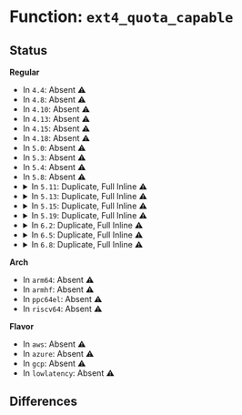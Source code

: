 # Function: <code>ext4_quota_capable</code>

## Status
<b>Regular</b>
<ul>
<li>
In <code>4.4</code>: Absent ⚠️
</li>
<li>
In <code>4.8</code>: Absent ⚠️
</li>
<li>
In <code>4.10</code>: Absent ⚠️
</li>
<li>
In <code>4.13</code>: Absent ⚠️
</li>
<li>
In <code>4.15</code>: Absent ⚠️
</li>
<li>
In <code>4.18</code>: Absent ⚠️
</li>
<li>
In <code>5.0</code>: Absent ⚠️
</li>
<li>
In <code>5.3</code>: Absent ⚠️
</li>
<li>
In <code>5.4</code>: Absent ⚠️
</li>
<li>
In <code>5.8</code>: Absent ⚠️
</li>
<li>
<details>
<summary>In <code>5.11</code>: Duplicate, Full Inline ⚠️</summary>

**Collision:** Static Duplication

**Inline:** Full

**Transformation:** False

**Instances:**

```
In fs/ext4/extents.c (ffffffff813f195b)
Location: fs/ext4/ext4.h:3393
Inline: True
Inline callers:
  - fs/ext4/extents.c:ext4_ext_rm_leaf
  - fs/ext4/extents.c:ext4_ext_calc_credits_for_single_extent
```
```
In fs/ext4/file.c (ffffffff813fc18c)
Location: fs/ext4/ext4.h:3393
Inline: True
Inline callers:
  - fs/ext4/file.c:ext4_dax_huge_fault
```
```
In fs/ext4/indirect.c (ffffffff8140203e)
Location: fs/ext4/ext4.h:3393
Inline: True
Inline callers:
  - fs/ext4/indirect.c:ext4_ind_truncate_ensure_credits
  - fs/ext4/indirect.c:ext4_ind_truncate_ensure_credits
```
```
In fs/ext4/inode.c (ffffffff8140e119)
Location: fs/ext4/ext4.h:3393
Inline: True
Inline callers:
  - fs/ext4/inode.c:ext4_expand_extra_isize
  - fs/ext4/inode.c:ext4_meta_trans_blocks
  - fs/ext4/inode.c:ext4_setattr
  - fs/ext4/inode.c:ext4_truncate
  - fs/ext4/inode.c:ext4_punch_hole
  - fs/ext4/inode.c:ext4_evict_inode
  - fs/ext4/inode.c:ext4_evict_inode
```
```
In fs/ext4/ioctl.c (ffffffff814133b3)
Location: fs/ext4/ext4.h:3393
Inline: True
```
```
In fs/ext4/migrate.c (ffffffff8142084e)
Location: fs/ext4/ext4.h:3393
Inline: True
Inline callers:
  - fs/ext4/migrate.c:ext4_ext_migrate
```
```
In fs/ext4/namei.c (ffffffff81425d95)
Location: fs/ext4/ext4.h:3393
Inline: True
Inline callers:
  - fs/ext4/namei.c:ext4_cross_rename
  - fs/ext4/namei.c:ext4_rename
  - fs/ext4/namei.c:ext4_whiteout_for_rename
  - fs/ext4/namei.c:__ext4_link
  - fs/ext4/namei.c:ext4_symlink
  - fs/ext4/namei.c:ext4_symlink
  - fs/ext4/namei.c:ext4_symlink
  - fs/ext4/namei.c:ext4_unlink
  - fs/ext4/namei.c:ext4_mkdir
  - fs/ext4/namei.c:ext4_tmpfile
  - fs/ext4/namei.c:ext4_mknod
  - fs/ext4/namei.c:ext4_create
```
```
In fs/ext4/super.c (ffffffff8143e7fe)
Location: fs/ext4/ext4.h:3393
Inline: True
Inline callers:
  - fs/ext4/super.c:ext4_release_dquot
  - fs/ext4/super.c:ext4_acquire_dquot
  - fs/ext4/super.c:ext4_write_dquot
```
```
In fs/ext4/xattr.c (ffffffff814524d5)
Location: fs/ext4/ext4.h:3393
Inline: True
Inline callers:
  - fs/ext4/xattr.c:__ext4_xattr_set_credits
```
</details>
</li>
<li>
<details>
<summary>In <code>5.13</code>: Duplicate, Full Inline ⚠️</summary>

**Collision:** Static Duplication

**Inline:** Full

**Transformation:** False

**Instances:**

```
In fs/ext4/extents.c (ffffffff813f7ddb)
Location: fs/ext4/ext4.h:3458
Inline: True
Inline callers:
  - fs/ext4/extents.c:ext4_ext_rm_leaf
  - fs/ext4/extents.c:ext4_ext_calc_credits_for_single_extent
```
```
In fs/ext4/file.c (ffffffff814025ce)
Location: fs/ext4/ext4.h:3458
Inline: True
Inline callers:
  - fs/ext4/file.c:ext4_dax_huge_fault
```
```
In fs/ext4/indirect.c (ffffffff8140843c)
Location: fs/ext4/ext4.h:3458
Inline: True
Inline callers:
  - fs/ext4/indirect.c:ext4_ind_truncate_ensure_credits
  - fs/ext4/indirect.c:ext4_ind_truncate_ensure_credits
```
```
In fs/ext4/inode.c (ffffffff81414500)
Location: fs/ext4/ext4.h:3458
Inline: True
Inline callers:
  - fs/ext4/inode.c:__ext4_mark_inode_dirty
  - fs/ext4/inode.c:ext4_expand_extra_isize
  - fs/ext4/inode.c:ext4_meta_trans_blocks
  - fs/ext4/inode.c:ext4_setattr
  - fs/ext4/inode.c:ext4_truncate
  - fs/ext4/inode.c:ext4_punch_hole
  - fs/ext4/inode.c:ext4_evict_inode
  - fs/ext4/inode.c:ext4_evict_inode
```
```
In fs/ext4/ioctl.c (ffffffff81419623)
Location: fs/ext4/ext4.h:3458
Inline: True
Inline callers:
  - fs/ext4/ioctl.c:ext4_ioctl_setproject
```
```
In fs/ext4/migrate.c (ffffffff81426ffe)
Location: fs/ext4/ext4.h:3458
Inline: True
Inline callers:
  - fs/ext4/migrate.c:ext4_ext_migrate
```
```
In fs/ext4/namei.c (ffffffff8142c994)
Location: fs/ext4/ext4.h:3458
Inline: True
Inline callers:
  - fs/ext4/namei.c:ext4_cross_rename
  - fs/ext4/namei.c:ext4_rename
  - fs/ext4/namei.c:__ext4_link
  - fs/ext4/namei.c:ext4_symlink
  - fs/ext4/namei.c:ext4_symlink
  - fs/ext4/namei.c:ext4_symlink
  - fs/ext4/namei.c:ext4_unlink
  - fs/ext4/namei.c:ext4_mkdir
  - fs/ext4/namei.c:ext4_tmpfile
  - fs/ext4/namei.c:ext4_mknod
  - fs/ext4/namei.c:ext4_create
```
```
In fs/ext4/super.c (ffffffff8144492e)
Location: fs/ext4/ext4.h:3458
Inline: True
Inline callers:
  - fs/ext4/super.c:ext4_release_dquot
  - fs/ext4/super.c:ext4_acquire_dquot
  - fs/ext4/super.c:ext4_write_dquot
```
```
In fs/ext4/xattr.c (ffffffff81457e65)
Location: fs/ext4/ext4.h:3458
Inline: True
Inline callers:
  - fs/ext4/xattr.c:__ext4_xattr_set_credits
```
</details>
</li>
<li>
<details>
<summary>In <code>5.15</code>: Duplicate, Full Inline ⚠️</summary>

**Collision:** Static Duplication

**Inline:** Full

**Transformation:** False

**Instances:**

```
In fs/ext4/extents.c (ffffffff8144a2b9)
Location: fs/ext4/ext4.h:3528
Inline: True
Inline callers:
  - fs/ext4/extents.c:ext4_ext_rm_leaf
  - fs/ext4/extents.c:ext4_ext_calc_credits_for_single_extent
```
```
In fs/ext4/file.c (ffffffff81454c94)
Location: fs/ext4/ext4.h:3528
Inline: True
Inline callers:
  - fs/ext4/file.c:ext4_dax_huge_fault
```
```
In fs/ext4/indirect.c (ffffffff8145ae78)
Location: fs/ext4/ext4.h:3528
Inline: True
Inline callers:
  - fs/ext4/indirect.c:ext4_ind_truncate_ensure_credits
  - fs/ext4/indirect.c:ext4_ind_truncate_ensure_credits
```
```
In fs/ext4/inode.c (ffffffff81467880)
Location: fs/ext4/ext4.h:3528
Inline: True
Inline callers:
  - fs/ext4/inode.c:__ext4_mark_inode_dirty
  - fs/ext4/inode.c:ext4_expand_extra_isize
  - fs/ext4/inode.c:ext4_meta_trans_blocks
  - fs/ext4/inode.c:ext4_setattr
  - fs/ext4/inode.c:ext4_truncate
  - fs/ext4/inode.c:ext4_punch_hole
  - fs/ext4/inode.c:ext4_evict_inode
  - fs/ext4/inode.c:ext4_evict_inode
```
```
In fs/ext4/ioctl.c (ffffffff8146c813)
Location: fs/ext4/ext4.h:3528
Inline: True
Inline callers:
  - fs/ext4/ioctl.c:ext4_ioctl_setproject
```
```
In fs/ext4/migrate.c (ffffffff8147ac8e)
Location: fs/ext4/ext4.h:3528
Inline: True
Inline callers:
  - fs/ext4/migrate.c:ext4_ext_migrate
```
```
In fs/ext4/namei.c (ffffffff81480894)
Location: fs/ext4/ext4.h:3528
Inline: True
Inline callers:
  - fs/ext4/namei.c:ext4_cross_rename
  - fs/ext4/namei.c:ext4_rename
  - fs/ext4/namei.c:__ext4_link
  - fs/ext4/namei.c:ext4_symlink
  - fs/ext4/namei.c:ext4_symlink
  - fs/ext4/namei.c:ext4_symlink
  - fs/ext4/namei.c:ext4_unlink
  - fs/ext4/namei.c:ext4_mkdir
  - fs/ext4/namei.c:ext4_tmpfile
  - fs/ext4/namei.c:ext4_mknod
  - fs/ext4/namei.c:ext4_create
```
```
In fs/ext4/super.c (ffffffff81498760)
Location: fs/ext4/ext4.h:3528
Inline: True
Inline callers:
  - fs/ext4/super.c:ext4_release_dquot
  - fs/ext4/super.c:ext4_acquire_dquot
  - fs/ext4/super.c:ext4_write_dquot
```
```
In fs/ext4/xattr.c (ffffffff814abf49)
Location: fs/ext4/ext4.h:3528
Inline: True
Inline callers:
  - fs/ext4/xattr.c:__ext4_xattr_set_credits
```
</details>
</li>
<li>
<details>
<summary>In <code>5.19</code>: Duplicate, Full Inline ⚠️</summary>

**Collision:** Static Duplication

**Inline:** Full

**Transformation:** False

**Instances:**

```
In fs/ext4/extents.c (ffffffff814c69fa)
Location: fs/ext4/ext4.h:3491
Inline: True
Inline callers:
  - fs/ext4/extents.c:ext4_ext_rm_leaf
  - fs/ext4/extents.c:ext4_ext_calc_credits_for_single_extent
```
```
In fs/ext4/file.c (ffffffff814d247a)
Location: fs/ext4/ext4.h:3491
Inline: True
Inline callers:
  - fs/ext4/file.c:ext4_dax_huge_fault
```
```
In fs/ext4/indirect.c (ffffffff814d8bf8)
Location: fs/ext4/ext4.h:3491
Inline: True
Inline callers:
  - fs/ext4/indirect.c:ext4_ind_truncate_ensure_credits
  - fs/ext4/indirect.c:ext4_ind_truncate_ensure_credits
```
```
In fs/ext4/inode.c (ffffffff814e7524)
Location: fs/ext4/ext4.h:3491
Inline: True
Inline callers:
  - fs/ext4/inode.c:__ext4_mark_inode_dirty
  - fs/ext4/inode.c:ext4_expand_extra_isize
  - fs/ext4/inode.c:ext4_meta_trans_blocks
  - fs/ext4/inode.c:ext4_setattr
  - fs/ext4/inode.c:ext4_truncate
  - fs/ext4/inode.c:ext4_punch_hole
  - fs/ext4/inode.c:ext4_evict_inode
  - fs/ext4/inode.c:ext4_evict_inode
```
```
In fs/ext4/ioctl.c (ffffffff814ece88)
Location: fs/ext4/ext4.h:3491
Inline: True
Inline callers:
  - fs/ext4/ioctl.c:ext4_ioctl_setproject
```
```
In fs/ext4/migrate.c (ffffffff814fd0c4)
Location: fs/ext4/ext4.h:3491
Inline: True
Inline callers:
  - fs/ext4/migrate.c:ext4_ext_migrate
```
```
In fs/ext4/namei.c (ffffffff815037d1)
Location: fs/ext4/ext4.h:3491
Inline: True
Inline callers:
  - fs/ext4/namei.c:ext4_cross_rename
  - fs/ext4/namei.c:ext4_rename
  - fs/ext4/namei.c:__ext4_link
  - fs/ext4/namei.c:ext4_symlink
  - fs/ext4/namei.c:ext4_unlink
  - fs/ext4/namei.c:ext4_rmdir
  - fs/ext4/namei.c:ext4_mkdir
  - fs/ext4/namei.c:ext4_tmpfile
  - fs/ext4/namei.c:ext4_mknod
  - fs/ext4/namei.c:ext4_create
```
```
In fs/ext4/super.c (ffffffff81523230)
Location: fs/ext4/ext4.h:3491
Inline: True
Inline callers:
  - fs/ext4/super.c:ext4_release_dquot
  - fs/ext4/super.c:ext4_acquire_dquot
  - fs/ext4/super.c:ext4_write_dquot
  - fs/ext4/super.c:ext4_reconfigure
  - fs/ext4/super.c:ext4_fill_super
```
```
In fs/ext4/xattr.c (ffffffff81533e39)
Location: fs/ext4/ext4.h:3491
Inline: True
Inline callers:
  - fs/ext4/xattr.c:__ext4_xattr_set_credits
```
</details>
</li>
<li>
<details>
<summary>In <code>6.2</code>: Duplicate, Full Inline ⚠️</summary>

**Collision:** Static Duplication

**Inline:** Full

**Transformation:** False

**Instances:**

```
In fs/ext4/extents.c (ffffffff8155effa)
Location: fs/ext4/ext4.h:3506
Inline: True
Inline callers:
  - fs/ext4/extents.c:ext4_ext_rm_leaf
  - fs/ext4/extents.c:ext4_ext_calc_credits_for_single_extent
```
```
In fs/ext4/file.c (ffffffff8156afc2)
Location: fs/ext4/ext4.h:3506
Inline: True
Inline callers:
  - fs/ext4/file.c:ext4_dax_huge_fault
```
```
In fs/ext4/indirect.c (ffffffff81571a08)
Location: fs/ext4/ext4.h:3506
Inline: True
Inline callers:
  - fs/ext4/indirect.c:ext4_ind_truncate_ensure_credits
  - fs/ext4/indirect.c:ext4_ind_truncate_ensure_credits
```
```
In fs/ext4/inode.c (ffffffff81580ee4)
Location: fs/ext4/ext4.h:3506
Inline: True
Inline callers:
  - fs/ext4/inode.c:__ext4_mark_inode_dirty
  - fs/ext4/inode.c:ext4_expand_extra_isize
  - fs/ext4/inode.c:ext4_meta_trans_blocks
  - fs/ext4/inode.c:ext4_setattr
  - fs/ext4/inode.c:ext4_truncate
  - fs/ext4/inode.c:ext4_punch_hole
  - fs/ext4/inode.c:ext4_evict_inode
  - fs/ext4/inode.c:ext4_evict_inode
```
```
In fs/ext4/ioctl.c (ffffffff81586c9b)
Location: fs/ext4/ext4.h:3506
Inline: True
Inline callers:
  - fs/ext4/ioctl.c:ext4_ioctl_setproject
```
```
In fs/ext4/migrate.c (ffffffff81597882)
Location: fs/ext4/ext4.h:3506
Inline: True
Inline callers:
  - fs/ext4/migrate.c:ext4_ext_migrate
```
```
In fs/ext4/namei.c (ffffffff8159e328)
Location: fs/ext4/ext4.h:3506
Inline: True
Inline callers:
  - fs/ext4/namei.c:ext4_cross_rename
  - fs/ext4/namei.c:ext4_rename
  - fs/ext4/namei.c:__ext4_link
  - fs/ext4/namei.c:ext4_symlink
  - fs/ext4/namei.c:__ext4_unlink
  - fs/ext4/namei.c:ext4_rmdir
  - fs/ext4/namei.c:ext4_mkdir
  - fs/ext4/namei.c:ext4_tmpfile
  - fs/ext4/namei.c:ext4_mknod
  - fs/ext4/namei.c:ext4_create
```
```
In fs/ext4/super.c (ffffffff815c03f3)
Location: fs/ext4/ext4.h:3506
Inline: True
Inline callers:
  - fs/ext4/super.c:ext4_release_dquot
  - fs/ext4/super.c:ext4_acquire_dquot
  - fs/ext4/super.c:ext4_write_dquot
  - fs/ext4/super.c:ext4_reconfigure
  - fs/ext4/super.c:ext4_fill_super
```
```
In fs/ext4/xattr.c (ffffffff815d22f9)
Location: fs/ext4/ext4.h:3506
Inline: True
Inline callers:
  - fs/ext4/xattr.c:__ext4_xattr_set_credits
```
</details>
</li>
<li>
<details>
<summary>In <code>6.5</code>: Duplicate, Full Inline ⚠️</summary>

**Collision:** Static Duplication

**Inline:** Full

**Transformation:** False

**Instances:**

```
In fs/ext4/extents.c (ffffffff81596dbd)
Location: fs/ext4/ext4.h:3485
Inline: True
Inline callers:
  - fs/ext4/extents.c:ext4_ext_rm_leaf
  - fs/ext4/extents.c:ext4_ext_calc_credits_for_single_extent
```
```
In fs/ext4/file.c (ffffffff815a2e7b)
Location: fs/ext4/ext4.h:3485
Inline: True
Inline callers:
  - fs/ext4/file.c:ext4_dax_huge_fault
```
```
In fs/ext4/indirect.c (ffffffff815a9798)
Location: fs/ext4/ext4.h:3485
Inline: True
Inline callers:
  - fs/ext4/indirect.c:ext4_ind_truncate_ensure_credits
  - fs/ext4/indirect.c:ext4_ind_truncate_ensure_credits
```
```
In fs/ext4/inode.c (ffffffff815b8494)
Location: fs/ext4/ext4.h:3485
Inline: True
Inline callers:
  - fs/ext4/inode.c:__ext4_mark_inode_dirty
  - fs/ext4/inode.c:ext4_expand_extra_isize
  - fs/ext4/inode.c:ext4_meta_trans_blocks
  - fs/ext4/inode.c:ext4_setattr
  - fs/ext4/inode.c:ext4_truncate
  - fs/ext4/inode.c:ext4_punch_hole
  - fs/ext4/inode.c:ext4_evict_inode
  - fs/ext4/inode.c:ext4_evict_inode
```
```
In fs/ext4/ioctl.c (ffffffff815bd1fb)
Location: fs/ext4/ext4.h:3485
Inline: True
Inline callers:
  - fs/ext4/ioctl.c:ext4_ioctl_setproject
```
```
In fs/ext4/migrate.c (ffffffff815ce2ba)
Location: fs/ext4/ext4.h:3485
Inline: True
Inline callers:
  - fs/ext4/migrate.c:ext4_ext_migrate
```
```
In fs/ext4/namei.c (ffffffff815d4c38)
Location: fs/ext4/ext4.h:3485
Inline: True
Inline callers:
  - fs/ext4/namei.c:ext4_cross_rename
  - fs/ext4/namei.c:ext4_rename
  - fs/ext4/namei.c:__ext4_link
  - fs/ext4/namei.c:ext4_symlink
  - fs/ext4/namei.c:__ext4_unlink
  - fs/ext4/namei.c:ext4_rmdir
  - fs/ext4/namei.c:ext4_mkdir
  - fs/ext4/namei.c:ext4_tmpfile
  - fs/ext4/namei.c:ext4_mknod
  - fs/ext4/namei.c:ext4_create
```
```
In fs/ext4/super.c (ffffffff815f7b72)
Location: fs/ext4/ext4.h:3485
Inline: True
Inline callers:
  - fs/ext4/super.c:ext4_release_dquot
  - fs/ext4/super.c:ext4_acquire_dquot
  - fs/ext4/super.c:ext4_write_dquot
  - fs/ext4/super.c:ext4_reconfigure
  - fs/ext4/super.c:ext4_fill_super
```
```
In fs/ext4/xattr.c (ffffffff81609dd9)
Location: fs/ext4/ext4.h:3485
Inline: True
Inline callers:
  - fs/ext4/xattr.c:__ext4_xattr_set_credits
```
</details>
</li>
<li>
<details>
<summary>In <code>6.8</code>: Duplicate, Full Inline ⚠️</summary>

**Collision:** Static Duplication

**Inline:** Full

**Transformation:** False

**Instances:**

```
In fs/ext4/extents.c (ffffffff815cfa6d)
Location: fs/ext4/ext4.h:3505
Inline: True
Inline callers:
  - fs/ext4/extents.c:ext4_ext_rm_leaf
  - fs/ext4/extents.c:ext4_ext_calc_credits_for_single_extent
```
```
In fs/ext4/file.c (ffffffff815dbb9b)
Location: fs/ext4/ext4.h:3505
Inline: True
Inline callers:
  - fs/ext4/file.c:ext4_dax_huge_fault
```
```
In fs/ext4/indirect.c (ffffffff815e2548)
Location: fs/ext4/ext4.h:3505
Inline: True
Inline callers:
  - fs/ext4/indirect.c:ext4_ind_truncate_ensure_credits
  - fs/ext4/indirect.c:ext4_ind_truncate_ensure_credits
```
```
In fs/ext4/inode.c (ffffffff815f1234)
Location: fs/ext4/ext4.h:3505
Inline: True
Inline callers:
  - fs/ext4/inode.c:__ext4_mark_inode_dirty
  - fs/ext4/inode.c:ext4_expand_extra_isize
  - fs/ext4/inode.c:ext4_meta_trans_blocks
  - fs/ext4/inode.c:ext4_setattr
  - fs/ext4/inode.c:ext4_truncate
  - fs/ext4/inode.c:ext4_punch_hole
  - fs/ext4/inode.c:ext4_evict_inode
  - fs/ext4/inode.c:ext4_evict_inode
```
```
In fs/ext4/ioctl.c (ffffffff815f5fc4)
Location: fs/ext4/ext4.h:3505
Inline: True
Inline callers:
  - fs/ext4/ioctl.c:ext4_ioctl_setproject
```
```
In fs/ext4/migrate.c (ffffffff81606b3a)
Location: fs/ext4/ext4.h:3505
Inline: True
Inline callers:
  - fs/ext4/migrate.c:ext4_ext_migrate
```
```
In fs/ext4/namei.c (ffffffff8160d2e1)
Location: fs/ext4/ext4.h:3505
Inline: True
Inline callers:
  - fs/ext4/namei.c:ext4_cross_rename
  - fs/ext4/namei.c:ext4_rename
  - fs/ext4/namei.c:__ext4_link
  - fs/ext4/namei.c:ext4_symlink
  - fs/ext4/namei.c:__ext4_unlink
  - fs/ext4/namei.c:ext4_rmdir
  - fs/ext4/namei.c:ext4_mkdir
  - fs/ext4/namei.c:ext4_tmpfile
  - fs/ext4/namei.c:ext4_mknod
  - fs/ext4/namei.c:ext4_create
```
```
In fs/ext4/super.c (ffffffff81630722)
Location: fs/ext4/ext4.h:3505
Inline: True
Inline callers:
  - fs/ext4/super.c:ext4_release_dquot
  - fs/ext4/super.c:ext4_acquire_dquot
  - fs/ext4/super.c:ext4_write_dquot
  - fs/ext4/super.c:ext4_reconfigure
  - fs/ext4/super.c:ext4_fill_super
```
```
In fs/ext4/xattr.c (ffffffff81642b29)
Location: fs/ext4/ext4.h:3505
Inline: True
Inline callers:
  - fs/ext4/xattr.c:__ext4_xattr_set_credits
```
</details>
</li>
</ul>
<b>Arch</b>
<ul>
<li>
In <code>arm64</code>: Absent ⚠️
</li>
<li>
In <code>armhf</code>: Absent ⚠️
</li>
<li>
In <code>ppc64el</code>: Absent ⚠️
</li>
<li>
In <code>riscv64</code>: Absent ⚠️
</li>
</ul>
<b>Flavor</b>
<ul>
<li>
In <code>aws</code>: Absent ⚠️
</li>
<li>
In <code>azure</code>: Absent ⚠️
</li>
<li>
In <code>gcp</code>: Absent ⚠️
</li>
<li>
In <code>lowlatency</code>: Absent ⚠️
</li>
</ul>

## Differences
